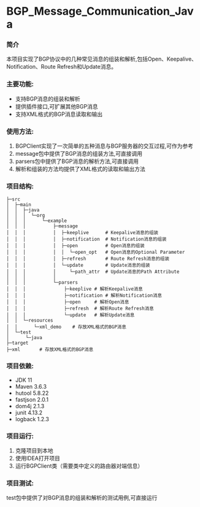 # BGP_Message_Communication_Java
### 简介
本项目实现了BGP协议中的几种常见消息的组装和解析,包括Open、Keepalive、Notification、Route Refresh和Update消息。

### 主要功能:

- 支持BGP消息的组装和解析
- 提供插件接口,可扩展其他BGP消息
- 支持XML格式的BGP消息读取和输出

### 使用方法:

1. BGPClient实现了一次简单的五种消息与BGP服务器的交互过程,可作为参考
2. message包中提供了BGP消息的组装方法,可直接调用
3. parsers包中提供了BGP消息的解析方法,可直接调用
4. 解析和组装的方法均提供了XML格式的读取和输出方法

### 项目结构:
```text
├─src
│  ├─main
│  │  ├─java
│  │  │  └─org
│  │  │      └─example
│  │  │          ├─message
│  │  │          │  ├─keeplive      # Keepalive消息的组装
│  │  │          │  ├─notification  # Notification消息的组装
│  │  │          │  ├─open          # Open消息的组装
│  │  │          │  │  └─open_opt   # Open消息的Optional Parameter
│  │  │          │  ├─refresh       # Route Refresh消息的组装
│  │  │          │  └─update        # Update消息的组装
│  │  │          │     └─path_attr  # Update消息的Path Attribute
│  │  │          │  
│  │  │          └─parsers
│  │  │              ├─keeplive # 解析Keepalive消息
│  │  │              ├─notification # 解析Notification消息
│  │  │              ├─open     # 解析Open消息
│  │  │              ├─refresh  # 解析Route Refresh消息
│  │  │              └─update   # 解析Update消息
│  │  └─resources
│  │      └─xml_demo    # 存放XML格式的BGP消息
│  └─test
│      └─java
├─target
├─xml       # 存放XML格式的BGP消息
```

### 项目依赖:
- JDK 11
- Maven 3.6.3
- hutool 5.8.22
- fastjson 2.0.1
- dom4j 2.1.3
- junit 4.13.2
- logback 1.2.3

### 项目运行:

1. 克隆项目到本地
2. 使用IDEA打开项目
3. 运行BGPClient类（需要类中定义的路由器对端信息）

### 项目测试:

test包中提供了对BGP消息的组装和解析的测试用例,可直接运行
